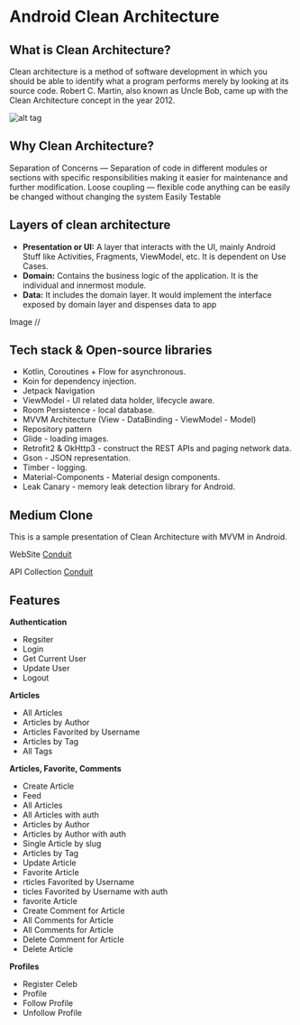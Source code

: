 # Android Clean Architecture


## What is Clean Architecture?

Clean architecture is a method of software development in which you should be able to identify what a program performs merely by looking at its source code. Robert C. Martin, also known as Uncle Bob, came up with the Clean Architecture concept in the year 2012.

![alt tag](https://github.com/jbsolutions2008/Medium_Clone_Conduit/blob/pratap/results/clean_architecture_software.jpg)

## Why Clean Architecture?

Separation of Concerns — Separation of code in different modules or sections with specific responsibilities making it easier for maintenance and further modification.
Loose coupling — flexible code anything can be easily be changed without changing the system
Easily Testable


## Layers of clean architecture

- **Presentation or UI:**
  A layer that interacts with the UI, mainly Android Stuff like Activities, Fragments, ViewModel, etc. It is dependent on Use Cases.
- **Domain:** 
  Contains the business logic of the application. It is the individual and innermost module.
- **Data:**
  It includes the domain layer. It would implement the interface exposed by domain layer and dispenses data to app

Image //

## Tech stack & Open-source libraries

- Kotlin, Coroutines + Flow for asynchronous.
- Koin for dependency injection.
- Jetpack Navigation
- ViewModel - UI related data holder, lifecycle aware.
- Room Persistence - local database.
- MVVM Architecture (View - DataBinding - ViewModel - Model)
- Repository pattern
- Glide - loading images.
- Retrofit2 & OkHttp3 - construct the REST APIs and paging network data.
- Gson - JSON representation.
- Timber - logging.
- Material-Components - Material design components.
- Leak Canary - memory leak detection library for Android.



## Medium Clone

This is a sample presentation of Clean Architecture with MVVM in Android.

WebSite [Conduit](https://demo.realworld.io/#/)

API Collection [Conduit](https://demo.realworld.io/#/)


##  Features

**Authentication**

- Regsiter 
- Login
- Get Current User
- Update User
- Logout

**Articles**

- All Articles
- Articles by Author
- Articles Favorited by Username
- Articles by Tag
- All Tags


**Articles, Favorite, Comments**

- Create Article 
- Feed
- All Articles
- All Articles with auth
- Articles by Author
- Articles by Author with auth
- Single Article by slug
- Articles by Tag
- Update Article
- Favorite Article
- rticles Favorited by Username
- ticles Favorited by Username with auth
- favorite Article
- Create Comment for Article
- All Comments for Article
- All Comments for Article
- Delete Comment for Article
- Delete Article


**Profiles**

- Register Celeb
- Profile
- Follow Profile
- Unfollow Profile
